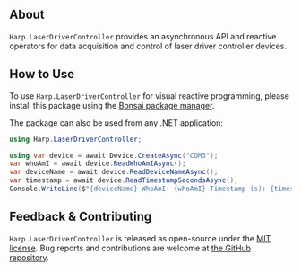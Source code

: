 ## About

`Harp.LaserDriverController` provides an asynchronous API and reactive operators for data acquisition and control of laser driver controller devices.

## How to Use

To use `Harp.LaserDriverController` for visual reactive programming, please install this package using the [Bonsai package manager](https://bonsai-rx.org/docs/articles/packages.html).

The package can also be used from any .NET application:

```c#
using Harp.LaserDriverController;

using var device = await Device.CreateAsync("COM3");
var whoAmI = await device.ReadWhoAmIAsync();
var deviceName = await device.ReadDeviceNameAsync();
var timestamp = await device.ReadTimestampSecondsAsync();
Console.WriteLine($"{deviceName} WhoAmI: {whoAmI} Timestamp (s): {timestamp}");
```

## Feedback & Contributing

`Harp.LaserDriverController` is released as open-source under the [MIT license](https://licenses.nuget.org/MIT). Bug reports and contributions are welcome at [the GitHub repository](https://github.com/fchampalimaud/device.laserdrivercontroller).
